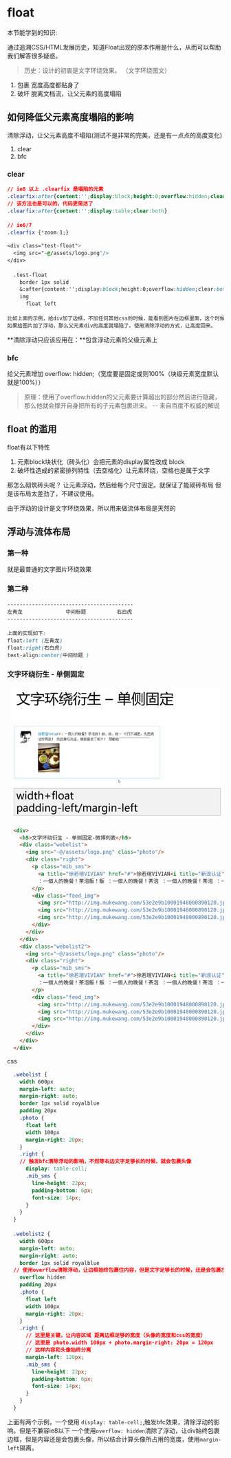 # float
本节能学到的知识:

通过追溯CSS/HTML发展历史，知道Float出现的原本作用是什么，从而可以帮助我们解答很多疑惑。


> 历史：设计的初衷是文字环绕效果。 （文字环绕图文）

1. 包裹
    宽度高度都贴身了
2. 破坏
    脱离文档流，让父元素的高度塌陷
    
## 如何降低父元素高度塌陷的影响
清除浮动，让父元素高度不塌陷(测试不是非常的完美，还是有一点点的高度变化)
1. clear
2. bfc

### clear
```css
// ie8 以上 .clearfix 是塌陷的元素
.clearfix:after{content:'';display:block;height:0;overflow:hidden;clear:both}
// 该方法也是可以的，代码更简洁了
.clearfix:after{content:'';display:table;clear:both}

// ie6/7
.clearfix {*zoom:1;}
```

```css
<div class="test-float">
  <img src="~@/assets/logo.png"/>
</div>

  .test-float
    border 1px solid
    &:after{content:'';display:block;height:0;overflow:hidden;clear:both}
    img
      float left   

比如上面的示例，给div加了边框，不加任何其他css的时候，能看到图片在边框里面，这个时候div的高度被图片撑高的。
如果给图片加了浮动，那么父元素div的高度就塌陷了。使用清除浮动的方式，让高度回来。                  
```
**清除浮动只应该应用在：**包含浮动元素的父级元素上

### bfc
给父元素增加 overflow: hidden;（宽度要是固定或则100%（块级元素宽度默认就是100%））

> 原理：使用了overflow:hidden的父元素要计算超出的部分然后进行隐藏，那么他就会撑开自身把所有的子元素包裹进来。 --  来自百度不权威的解说

## float 的滥用
float有以下特性

1. 元素block块状化（砖头化）会把元素的display属性改成 block
2. 破坏性造成的紧密排列特性（去空格化）让元素环绕，空格也是属于文字

那怎么砌筑砖头呢？
让元素浮动，然后给每个尺寸固定。就保证了能砌砖布局
但是该布局太差劲了，不建议使用。

由于浮动的设计是文字环绕效果，所以用来做流体布局是天然的

## 浮动与流体布局

### 第一种
就是最普通的文字图片环绕效果

### 第二种
```css
-----------------------------------------
左青龙              中间标题          右白虎
-----------------------------------------

上面的实现如下:
float:left (左青龙)
float:right(右白虎)
text-align:center(中间标题 )
```

### 文字环绕衍生 - 单侧固定
![](/assets/image/htmlcss/float/文字环绕单侧固定流体布局.png)
```html
  <div>
    <h5>文字环绕衍生 - 单侧固定-微博列表</h5>
    <div class="webolist">
      <img src="~@/assets/logo.png" class="photo"/>
      <div class="right">
        <p class="mib_sms">
          <a title="徐若瑄VIVIAN" href="#">徐若瑄VIVIAN<i title="新浪认证" class="mib_vip"></i></a>
          ：一個人的晚餐！茶泡飯！飯 ：一個人的晚餐！茶泡 ：一個人的晚餐！茶泡 ：一個人的晚餐！茶泡 ：一個人的晚餐！茶泡 ：一個人的晚餐！茶泡 ：一個人的晚餐！茶泡 ：一個人的晚餐！茶泡 ：一個人的晚餐！茶泡 ：一個人的晚餐！茶泡 ：一個人的晚餐！茶泡 ：一個人的晚餐！茶泡 ：一個人的晚餐！茶泡 ：一個人的晚餐！茶泡、飯、飯… 今日不減肥，先把病治好再說！ 我認真吃完這，燒就會退了吧？！ 開動啦~~~~~~~~~~~~~~~~~~
        </p>
        <div class="feed_img">
          <img src="http://img.mukewang.com/53e2e9b10001948000890120.jpg" height="120">
          <img src="http://img.mukewang.com/53e2e9b10001948000890120.jpg" height="120">
          <img src="http://img.mukewang.com/53e2e9b10001948000890120.jpg" height="120">
        </div>
      </div>
    </div>
    <div class="webolist2">
      <img src="~@/assets/logo.png" class="photo"/>
      <div class="right">
        <p class="mib_sms">
          <a title="徐若瑄VIVIAN" href="#">徐若瑄VIVIAN<i title="新浪认证" class="mib_vip"></i></a>
          ：一個人的晚餐！茶泡飯！飯 ：一個人的晚餐！茶泡 ：一個人的晚餐！茶泡 ：一個人的晚餐！茶泡 ：一個人的晚餐！茶泡 ：一個人的晚餐！茶泡 ：一個人的晚餐！茶泡 ：一個人的晚餐！茶泡 ：一個人的晚餐！茶泡 ：一個人的晚餐！茶泡 ：一個人的晚餐！茶泡 ：一個人的晚餐！茶泡 ：一個人的晚餐！茶泡 ：一個人的晚餐！茶泡、飯、飯… 今日不減肥，先把病治好再說！ 我認真吃完這，燒就會退了吧？！ 開動啦~~~~~~~~~~~~~~~~~~
        </p>
        <div class="feed_img">
          <img src="http://img.mukewang.com/53e2e9b10001948000890120.jpg" height="120">
          <img src="http://img.mukewang.com/53e2e9b10001948000890120.jpg" height="120">
          <img src="http://img.mukewang.com/53e2e9b10001948000890120.jpg" height="120">
        </div>
      </div>
    </div>
  </div>
```
css
```css
  .webolist {
    width 600px
    margin-left: auto;
    margin-right: auto;
    border 1px solid royalblue
    padding 20px
    .photo {
      float left
      width 100px
      margin-right: 20px;
    }
    .right {
    // 触发bfc清除浮动的影响，不然等右边文字足够长的时候，就会包裹头像
      display: table-cell;
      .mib_sms {
        line-height: 22px;
        padding-bottom: 6px;
        font-size: 14px;
      }
    }
  }

  .webolist2 {
    width 600px
    margin-left: auto;
    margin-right: auto;
    border 1px solid royalblue
  // 使用overflow清除浮动，让边框始终包裹住内容，但是文字足够长的时候，还是会包裹左边的头像
    overflow hidden
    padding 20px
    .photo {
      float left
      width 100px
      margin-right: 20px;
    }
    .right {
      // 这里是关键，让内容区域 距离边框足够的宽度（头像的宽度和css的宽度）
      // 这里是 photo.width 100px + photo.margin-right: 20px = 120px
      // 这样内容和头像始终分离
      margin-left: 120px;
      .mib_sms {
        line-height: 22px;
        padding-bottom: 6px;
        font-size: 14px;
      }
    }
  }
```

上面有两个示例，一个使用 `display: table-cell;`,触发bfc效果，清除浮动的影响。但是不兼容ie8以下
一个使用`overflow: hidden`清除了浮动，让div始终包裹边框，但是内容还是会包裹头像，所以结合计算头像所占用的宽度，使用`margin-left`隔离。


